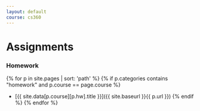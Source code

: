 ```yaml
---
layout: default
course: cs360
---
```


Assignments
===========

### Homework

{% for p in site.pages | sort: 'path' %} {% if p.categories contains "homework" and p.course == page.course %}
* [{{ site.data[p.course][p.hw].title }}]({{ site.baseurl }}{{ p.url }}) {% endif %} {% endfor %}

